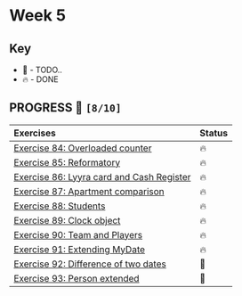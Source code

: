# Week 5

## Key

*   🚧 - TODO..
*   🔥 - DONE

## PROGRESS 🚀 `[8/10]`

| Exercises  | Status    |
| :------------- | :------------- |
| [Exercise 84: Overloaded counter](./Exercise84/Counter.java) | 🔥 |
| [Exercise 85: Reformatory](./Exercise85/Reformatory.java) | 🔥 |
| [Exercise 86: Lyyra card and Cash Register](./Exercise86/CashRegister.java) | 🔥 |
| [Exercise 87: Apartment comparison](./Exercise87/Apartment.java) | 🔥 |
| [Exercise 88: Students](./Exercise88/Students.java) | 🔥 |
| [Exercise 89: Clock object](./Exercise89/Clock.java) | 🔥 |
| [Exercise 90: Team and Players](./Exercise90/Team.java) | 🔥 |
| [Exercise 91: Extending MyDate](./Exercise91/MyDate.java) | 🔥 |
| [Exercise 92: Difference of two dates](./Exercise92/) | 🚧 |
| [Exercise 93: Person extended](./Exercise93/) | 🚧 |
